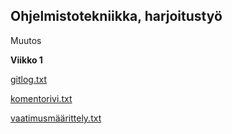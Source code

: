 ## Ohjelmistotekniikka, harjoitustyö

Muutos

**Viikko 1**

[gitlog.txt](https://github.com/StrappedGlint13/ot-harjoitustyo/blob/master/laskarit/viikko1/gitlog.txt)

[komentorivi.txt](https://github.com/StrappedGlint13/ot-harjoitustyo/blob/master/laskarit/viikko1/komentorivi.txt)

[vaatimusmäärittely.txt](https://github.com/StrappedGlint13/ot-harjoitustyo/blob/master/laskarit/viikko1/vaatimusm%C3%A4%C3%A4rittey.md)
